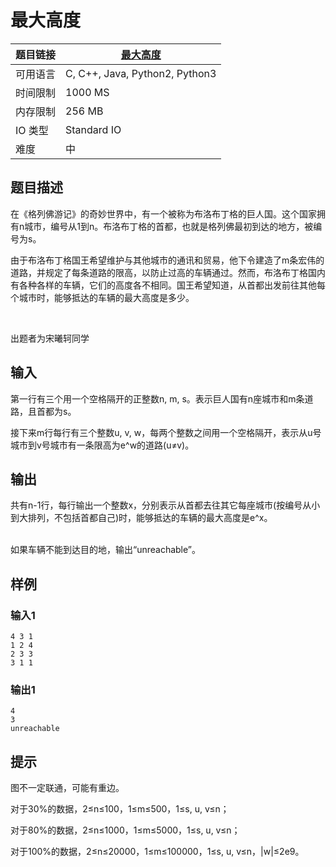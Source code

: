 # 最大高度

| 题目链接 | [最大高度](http://xmuoj.com/problem/FTCT-41) |
| --- | --- |
| 可用语言 | C, C++, Java, Python2, Python3 |
| 时间限制 | 1000 MS |
| 内存限制 | 256 MB |
| IO 类型 | Standard IO |
| 难度 | 中 |

## 题目描述

<p>在《格列佛游记》的奇妙世界中，有一个被称为布洛布丁格的巨人国。这个国家拥有n城市，编号从1到n。布洛布丁格的首都，也就是格列佛最初到达的地方，被编号为s。<br /></p><p>由于布洛布丁格国王希望维护与其他城市的通讯和贸易，他下令建造了m条宏伟的道路，并规定了每条道路的限高，以防止过高的车辆通过。然而，布洛布丁格国内有各种各样的车辆，它们的高度各不相同。国王希望知道，从首都出发前往其他每个城市时，能够抵达的车辆的最大高度是多少。</p><p><br /></p><p>出题者为宋曦轲同学</p>

## 输入

<p>第一行有三个用一个空格隔开的正整数n, m, s。表示巨人国有n座城市和m条道路，且首都为s。</p><p>接下来m行每行有三个整数u, v, w，每两个整数之间用一个空格隔开，表示从u号城市到v号城市有一条限高为e^w的道路(u≠v)。</p>

## 输出

<p>共有n-1行，每行输出一个整数x，分别表示从首都去往其它每座城市(按编号从小到大排列，不包括首都自己)时，能够抵达的车辆的最大高度是e^x。</p><p><br />如果车辆不能到达目的地，输出“unreachable”。</p>

## 样例

### 输入1

```
4 3 1
1 2 4
2 3 3
3 1 1

```

### 输出1

```
4
3
unreachable

```

## 提示

<p>图不一定联通，可能有重边。</p><p>对于30%的数据，2≤n≤100，1≤m≤500，1≤s, u, v≤n；</p><p>对于80%的数据，2≤n≤1000，1≤m≤5000，1≤s, u, v≤n；</p><p>对于100%的数据，2≤n≤20000，1≤m≤100000，1≤s, u, v≤n，|w|≤2e9。</p>

